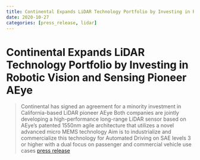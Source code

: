 ```yaml
---
title: Continental Expands LiDAR Technology Portfolio by Investing in Robotic Vision and Sensing Pioneer AEye
date: 2020-10-27
categories: [press_release, lidar]
---
```


# Continental Expands LiDAR Technology Portfolio by Investing in Robotic Vision and Sensing Pioneer AEye

> Continental has signed an agreement for a minority investment in California-based LiDAR pioneer AEye
> Both companies are jointly developing a high-performance long-range LiDAR sensor based on AEye’s patented 1550nm agile architecture that utilizes a novel advanced micro MEMS technology
> Aim is to industrialize and commercialize this technology for Automated Driving on SAE levels 3 or higher with a dual focus on passenger and commercial vehicle use cases
> <quote> [press release](https://www.continental.com/en-us/press-/press-releases/continental-invests-in-aeye-238880) </quote>
